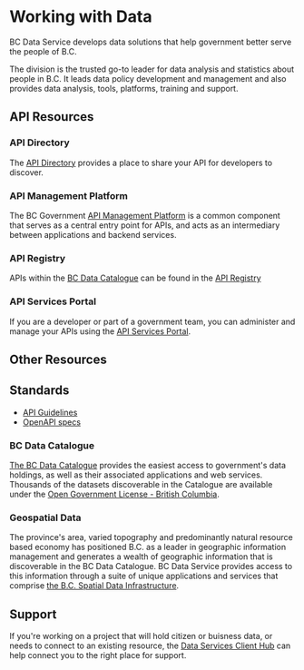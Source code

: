 # Working with Data

BC Data Service develops data solutions that help government better serve the people of B.C.

The division is the trusted go-to leader for data analysis and statistics about people in B.C. It leads data policy development and management and also provides data analysis, tools, platforms, training and support.

## API Resources

### API Directory

The [API Directory](https://api.gov.bc.ca/devportal/api-directory) provides a place to share your API for developers to discover.

### API Management Platform

The BC Government [API Management Platform](docs/default/component/aps-infra-platform-docs) is a common component that serves as a central entry point for APIs, and acts as an intermediary between applications and backend services. 

### API Registry

APIs within the [BC Data Catalogue](#bc-data-catalogue) can be found in the [API Registry](https://catalogue.data.gov.bc.ca/group/bc-government-api-registry)

### API Services Portal

If you are a developer or part of a government team, you can administer and manage your APIs using the [API Services Portal](https://api.gov.bc.ca/).

## Other Resources

## Standards

* [API Guidelines](https://classic.developer.gov.bc.ca/Data-and-APIs/BC-Government-API-Guidelines)
* [OpenAPI specs](https://classic.developer.gov.bc.ca/Data-and-APIs/BC-Government-OpenAPI-Specifications)

### BC Data Catalogue

[The BC Data Catalogue](https://www2.gov.bc.ca/gov/content/data/bc-data-catalogue) provides the easiest access to government's data holdings, as well as their associated applications and web services. Thousands of the datasets discoverable in the Catalogue are available under the [Open Government License - British Columbia](https://www2.gov.bc.ca/gov/content/data/open-data/open-government-licence-bc).

### Geospatial Data

The province's area, varied topography and predominantly natural resource based economy has positioned B.C. as a leader in geographic information management and generates a wealth of geographic information that is discoverable in the BC Data Catalogue.  BC Data Service provides access to this information through a suite of unique applications and services that comprise [the B.C. Spatial Data Infrastructure](https://www2.gov.bc.ca/gov/content/data/geographic-data-services).

## Support

If you're working on a project that will hold citizen or buisness data, or needs to connect to an existing resource, the [Data Services Client Hub](https://dpdd.atlassian.net/servicedesk/customer/portal/1) can help connect you to the right place for support.

